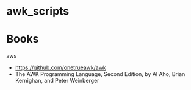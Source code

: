 # awk_scripts

# Books

aws
- https://github.com/onetrueawk/awk
- The AWK Programming Language, Second Edition, by Al Aho, Brian Kernighan, and Peter Weinberger
